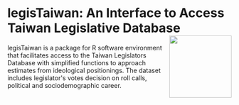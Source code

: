 # legisTaiwan: An Interface to Access Taiwan Legislative Database <img src="https://github.com/yl17124/legisTaiwan/blob/master/images/hexsticker_tw.png" width="140" align="right" /> <br /> 

legisTaiwan is a package for R software environment that facilitates access to the Taiwan Legislators Database  with simplified functions to approach estimates from ideological positionings. The dataset includes legislator's votes decision on roll calls, political and sociodemographic career.

